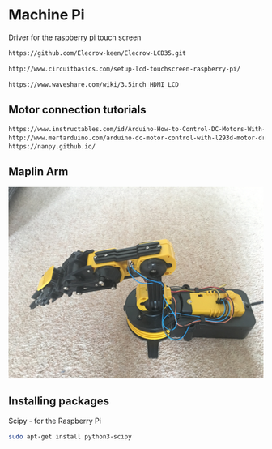 # Machine Pi


Driver for the raspberry pi touch screen
```bash
https://github.com/Elecrow-keen/Elecrow-LCD35.git
```

```bash
http://www.circuitbasics.com/setup-lcd-touchscreen-raspberry-pi/
```

```bash
https://www.waveshare.com/wiki/3.5inch_HDMI_LCD
```

## Motor connection tutorials

```bash
https://www.instructables.com/id/Arduino-How-to-Control-DC-Motors-With-L293D-Motor-/
http://www.mertarduino.com/arduino-dc-motor-control-with-l293d-motor-driver-ic/2018/11/19/
https://nanpy.github.io/
```

## Maplin Arm

![maplin robot arm](Documentation/Project_Photos/maplin_robot_arm.JPG?raw=true "Maplin Robot Arm")


## Installing packages

Scipy - for the Raspberry Pi
```bash
sudo apt-get install python3-scipy
```